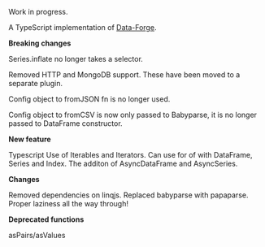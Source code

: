 Work in progress.

A TypeScript implementation of [Data-Forge](https://github.com/data-forge/data-forge-js).


**Breaking changes**

Series.inflate no longer takes a selector.

Removed HTTP and MongoDB support.
These have been moved to a separate plugin.

Config object to fromJSON fn is no longer used.

Config object to fromCSV is now only passed to Babyparse, it is no longer passed to DataFrame constructor.

**New feature**

Typescript
Use of Iterables and Iterators.
Can use for of with DataFrame, Series and Index.
The additon of AsyncDataFrame and AsyncSeries.


**Changes**

Removed dependencies on linqjs.
Replaced babyparse with papaparse.
Proper laziness all the way through!

**Deprecated functions**

asPairs/asValues